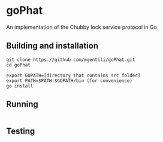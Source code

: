 goPhat
======

An implementation of the Chubby lock service protocol in Go

## Building and installation

~~~
git clone https://github.com/mgentili/goPhat.git
cd goPhat

export GOPATH=[directory that contains src folder]
export PATH=$PATH:$GOPATH/bin (for convenience)
go install

~~~

## Running

~~~

~~~

## Testing